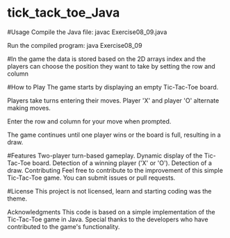 ﻿# tick_tack_toe_Java

 
#Usage
Compile the Java file:
javac Exercise08_09.java

Run the compiled program:
java Exercise08_09

#In the game the data is stored based on the 2D arrays index and the players can choose the position they want to take by setting the row and column

#How to Play
The game starts by displaying an empty Tic-Tac-Toe board.

Players take turns entering their moves. Player 'X' and player 'O' alternate making moves.

Enter the row and column for your move when prompted.

The game continues until one player wins or the board is full, resulting in a draw.

#Features
Two-player turn-based gameplay.
Dynamic display of the Tic-Tac-Toe board.
Detection of a winning player ('X' or 'O').
Detection of a draw.
Contributing
Feel free to contribute to the improvement of this simple Tic-Tac-Toe game. You can submit issues or pull requests.

#License
This project is not licensed, learn and starting coding was the theme.

Acknowledgments
This code is based on a simple implementation of the Tic-Tac-Toe game in Java.
Special thanks to the developers who have contributed to the game's functionality.
